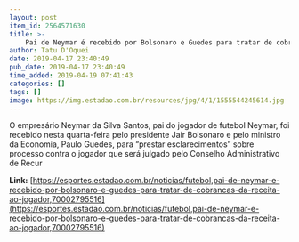 ```yaml
---
layout: post
item_id: 2564571630
title: >-
    Pai de Neymar é recebido por Bolsonaro e Guedes para tratar de cobranças da Receita ao jogador
author: Tatu D'Oquei
date: 2019-04-17 23:40:49
pub_date: 2019-04-17 23:40:49
time_added: 2019-04-19 07:41:43
categories: []
tags: []
image: https://img.estadao.com.br/resources/jpg/4/1/1555544245614.jpg
---
```


O empresário Neymar da Silva Santos, pai do jogador de futebol Neymar, foi recebido nesta quarta-feira pelo presidente Jair Bolsonaro e pelo ministro da Economia, Paulo Guedes, para “prestar esclarecimentos” sobre processo contra o jogador que será julgado pelo Conselho Administrativo de Recur

**Link:** [https://esportes.estadao.com.br/noticias/futebol,pai-de-neymar-e-recebido-por-bolsonaro-e-guedes-para-tratar-de-cobrancas-da-receita-ao-jogador,70002795516](https://esportes.estadao.com.br/noticias/futebol,pai-de-neymar-e-recebido-por-bolsonaro-e-guedes-para-tratar-de-cobrancas-da-receita-ao-jogador,70002795516)


